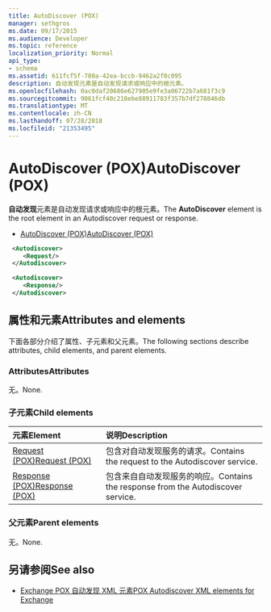 ```yaml
---
title: AutoDiscover (POX)
manager: sethgros
ms.date: 09/17/2015
ms.audience: Developer
ms.topic: reference
localization_priority: Normal
api_type:
- schema
ms.assetid: 611fcf5f-780a-42ea-bccb-9462a2f0c095
description: 自动发现元素是自动发现请求或响应中的根元素。
ms.openlocfilehash: 0ac0daf20686e627905e9fe3a06722b7a681f3c9
ms.sourcegitcommit: 9061fcf40c218ebe88911783f357b7df278846db
ms.translationtype: MT
ms.contentlocale: zh-CN
ms.lasthandoff: 07/28/2018
ms.locfileid: "21353495"
---
```

# <a name="autodiscover-pox"></a><span data-ttu-id="26e32-103">AutoDiscover (POX)</span><span class="sxs-lookup"><span data-stu-id="26e32-103">AutoDiscover (POX)</span></span>

<span data-ttu-id="26e32-104">**自动发现**元素是自动发现请求或响应中的根元素。</span><span class="sxs-lookup"><span data-stu-id="26e32-104">The **AutoDiscover** element is the root element in an Autodiscover request or response.</span></span> 
  
- [<span data-ttu-id="26e32-105">AutoDiscover (POX)</span><span class="sxs-lookup"><span data-stu-id="26e32-105">AutoDiscover (POX)</span></span>](autodiscover-pox.md)
  
```xml
 <Autodiscover>
    <Request/>
 </Autodiscover>
```

```xml
 <Autodiscover> 
    <Response/> 
 </Autodiscover>
```

## <a name="attributes-and-elements"></a><span data-ttu-id="26e32-106">属性和元素</span><span class="sxs-lookup"><span data-stu-id="26e32-106">Attributes and elements</span></span>

<span data-ttu-id="26e32-107">下面各部分介绍了属性、子元素和父元素。</span><span class="sxs-lookup"><span data-stu-id="26e32-107">The following sections describe attributes, child elements, and parent elements.</span></span>
  
### <a name="attributes"></a><span data-ttu-id="26e32-108">Attributes</span><span class="sxs-lookup"><span data-stu-id="26e32-108">Attributes</span></span>

<span data-ttu-id="26e32-109">无。</span><span class="sxs-lookup"><span data-stu-id="26e32-109">None.</span></span>
  
### <a name="child-elements"></a><span data-ttu-id="26e32-110">子元素</span><span class="sxs-lookup"><span data-stu-id="26e32-110">Child elements</span></span>

|<span data-ttu-id="26e32-111">**元素**</span><span class="sxs-lookup"><span data-stu-id="26e32-111">**Element**</span></span>|<span data-ttu-id="26e32-112">**说明**</span><span class="sxs-lookup"><span data-stu-id="26e32-112">**Description**</span></span>|
|:-----|:-----|
|[<span data-ttu-id="26e32-113">Request (POX)</span><span class="sxs-lookup"><span data-stu-id="26e32-113">Request (POX)</span></span>](request-pox.md) <br/> |<span data-ttu-id="26e32-114">包含对自动发现服务的请求。</span><span class="sxs-lookup"><span data-stu-id="26e32-114">Contains the request to the Autodiscover service.</span></span>  <br/> |
|[<span data-ttu-id="26e32-115">Response (POX)</span><span class="sxs-lookup"><span data-stu-id="26e32-115">Response (POX)</span></span>](response-pox.md) <br/> |<span data-ttu-id="26e32-116">包含来自自动发现服务的响应。</span><span class="sxs-lookup"><span data-stu-id="26e32-116">Contains the response from the Autodiscover service.</span></span>  <br/> |
   
### <a name="parent-elements"></a><span data-ttu-id="26e32-117">父元素</span><span class="sxs-lookup"><span data-stu-id="26e32-117">Parent elements</span></span>

<span data-ttu-id="26e32-118">无。</span><span class="sxs-lookup"><span data-stu-id="26e32-118">None.</span></span>
  
## <a name="see-also"></a><span data-ttu-id="26e32-119">另请参阅</span><span class="sxs-lookup"><span data-stu-id="26e32-119">See also</span></span>

- [<span data-ttu-id="26e32-120">Exchange POX 自动发现 XML 元素</span><span class="sxs-lookup"><span data-stu-id="26e32-120">POX Autodiscover XML elements for Exchange</span></span>](pox-autodiscover-xml-elements-for-exchange.md)

